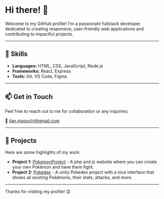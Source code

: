 # Hi there! 👋

Welcome to my GitHub profile! I'm a passionate fullstack developer dedicated to creating responsive, user-friendly web applications and contributing to impactful projects.

---

## 🔧 Skills

- **Languages:** HTML, CSS, JavaScript, Node.js
- **Frameworks:** React, Express
- **Tools:** Git, VS Code, Figma

---

## 📫 Get in Touch

Feel free to reach out to me for collaboration or any inquiries:

📧 [ilan.maouchi@gmail.com](mailto:ilan.maouchi@gmail.com)

---

## 🌟 Projects

Here are some highlights of my work:

- **Project 1:** [PokemonProject](https://www.github.com/IlanDeVinci/PokemonProject) - A php and js website where you can create your own Pokémon and have them fight.
- **Project 2:** [Pokedex](https://www.github.com/IlanDeVinci/Pokedex) - A unity Pokedex project with a nice interface that shows all existing Pokémons, their stats, attacks, and more.

---

Thanks for visiting my profile! 😊
